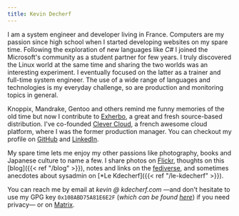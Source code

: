 ```yaml
---
title: Kevin Decherf
---
```


I am a system engineer and developer living in France. Computers are my passion
since high school when I started developing websites on my spare time.
Following the exploration of new languages like _C#_ I joined the Microsoft's
community as a student partner for few years. I truly discovered the Linux
world at the same time and sharing the two worlds was an interesting
experiment. I eventually focused on the latter as a trainer and full-time
system engineer. The use of a wide range of languages and technologies is my
everyday challenge, so are production and monitoring topics in general.

Knoppix, Mandrake, Gentoo and others remind me funny memories of the old time
but now I contribute to [Exherbo](http://exherbo.org), a great and fresh
source-based distribution. I've co-founded [Clever
Cloud](https://www.clever-cloud.com), a french awesome cloud platform, where I
was the former production manager. You can checkout my profile on
[GitHub](https://github.com/Kdecherf) and
[LinkedIn](https://www.linkedin.com/in/kdecherf).

My spare time lets me enjoy my other passions like photography, books and
Japanese culture to name a few. I share photos on
[Flickr](https://www.flickr.com/photos/kdecherf), thoughts on this [blog]({{<
ref "/blog" >}}), notes and links on the
[fediverse](https://n.kdecherf.com/users/kdecherf), and sometimes anecdotes
about sysadmin on [*Le Kdecherf]({{< ref "/le-kdecherf" >}}).

You can reach me by email at _kevin @ kdecherf.com_ —and don't hesitate to use
my GPG key `0x108ABD75A81E6E2F` (_which can be found
[here](https://kdecherf.com/misc/kdecherf.asc)_) if you need privacy— or on
[Matrix](https://matrix.to/#/@kdecherf:matrix.org).
